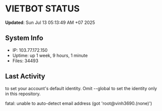 # VIETBOT STATUS
**Updated**: Sun Jul 13 05:13:49 AM +07 2025

## System Info
- IP: 103.77.172.150
- Uptime: up 1 week, 9 hours, 1 minute
- Files: 34493

## Last Activity

to set your account's default identity.
Omit --global to set the identity only in this repository.

fatal: unable to auto-detect email address (got 'root@vinh3690.(none)')
